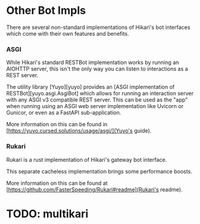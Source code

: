 # Other Bot Impls

There are several non-standard implementations of Hikari's bot interfaces which
come with their own features and benefits.

### ASGI

While Hikari's standard RESTBot implementation works by running an AIOHTTP server,
this isn't the only way you can listen to interactions as a REST server.

The utility library [Yuyo][yuyo] provides an [ASGI implementation of RESTBot][yuyo.asgi.AsgiBot]
which allows for running an interaction server with any ASGI v3 compatible REST server.
This can be used as the "app" when running using an ASGI web server implementation like Uvicorn
or Gunicor, or even as a FastAPI sub-application.

More information on this can be found in [https://yuyo.cursed.solutions/usage/asgi/](Yuyo's guide).

### Rukari

Rukari is a rust implementation of Hikari's gateway bot interface.

This separate cacheless implementation brings some performance boosts.

More information on this can be found at [https://github.com/FasterSpeeding/Rukari#readme](Rukari's readme).

# TODO: multikari

